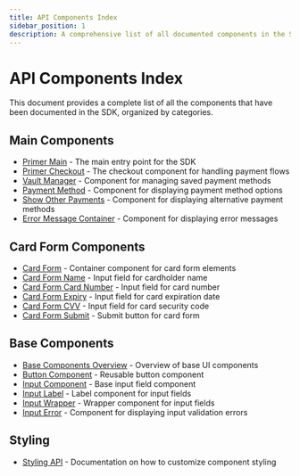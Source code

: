 ```yaml
---
title: API Components Index
sidebar_position: 1
description: A comprehensive list of all documented components in the SDK
---
```


# API Components Index

This document provides a complete list of all the components that have been documented in the SDK, organized by categories.

## Main Components

- [Primer Main](./Components/primer-main-doc.md) - The main entry point for the SDK
- [Primer Checkout](./Components/primer-checkout-doc.md) - The checkout component for handling payment flows
- [Vault Manager](./Components/vault-manager-doc.md) - Component for managing saved payment methods
- [Payment Method](./Components/payment-method-doc.md) - Component for displaying payment method options
- [Show Other Payments](./Components/show-other-payments-doc.md) - Component for displaying alternative payment methods
- [Error Message Container](./Components/error-message-container-doc.md) - Component for displaying error messages

## Card Form Components

- [Card Form](./Components/CardForm/index.md) - Container component for card form elements
- [Card Form Name](./Components/CardForm/card-form-name-docs.md) - Input field for cardholder name
- [Card Form Card Number](./Components/CardForm/card-form-card-number-docs.md) - Input field for card number
- [Card Form Expiry](./Components/CardForm/card-form-expiry-docs.md) - Input field for card expiration date
- [Card Form CVV](./Components/CardForm/card-form-cvv-docs.md) - Input field for card security code
- [Card Form Submit](./Components/CardForm/card-form-submit-docs.md) - Submit button for card form

## Base Components

- [Base Components Overview](./Components/Base/index.md) - Overview of base UI components
- [Button Component](./Components/Base/button-component-docs.md) - Reusable button component
- [Input Component](./Components/Base/input-component-docs.md) - Base input field component
- [Input Label](./Components/Base/input-label-docs.md) - Label component for input fields
- [Input Wrapper](./Components/Base/input-wrapper-docs.md) - Wrapper component for input fields
- [Input Error](./Components/Base/input-error-docs.md) - Component for displaying input validation errors

## Styling

- [Styling API](./styling-api-docs.mdx) - Documentation on how to customize component styling

